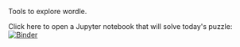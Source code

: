 Tools to explore wordle.

Click here to open a Jupyter notebook that will solve today's puzzle:
 [![Binder](https://mybinder.org/badge_logo.svg)](https://mybinder.org/v2/gh/ligon/wordle_solver/HEAD?labpath=autoplay.ipynb)
